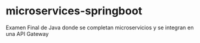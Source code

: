 # microservices-springboot
Examen Final de Java donde se completan microservicios y se integran en una API Gateway
